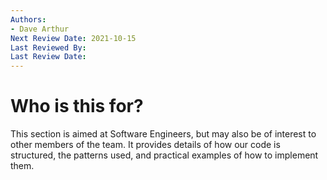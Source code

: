 ```yaml
---
Authors: 
- Dave Arthur
Next Review Date: 2021-10-15
Last Reviewed By:
Last Review Date:
---
```



# Who is this for?

This section is aimed at Software Engineers, but may also be of interest to other members of the team. It provides details of how our code is structured, the patterns used, and practical examples of how to implement them.